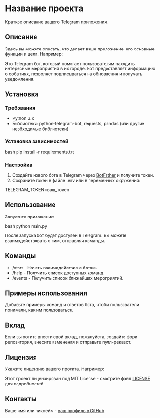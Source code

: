 # Название проекта

Краткое описание вашего Telegram приложения.

## Описание

Здесь вы можете описать, что делает ваше приложение, его основные функции и цели. Например:

Это Telegram бот, который помогает пользователям находить интересные мероприятия в их городе. Бот предоставляет информацию о событиях, позволяет подписываться на обновления и получать уведомления.

## Установка

### Требования

- Python 3.x
- Библиотеки: python-telegram-bot, requests, pandas (или другие необходимые библиотеки)

### Установка зависимостей

bash
pip install -r requirements.txt

### Настройка

1. Создайте нового бота в Telegram через [BotFather](https://t.me/botfather) и получите токен.
2. Сохраните токен в файле .env или в переменных окружения:


TELEGRAM_TOKEN=ваш_токен

## Использование

Запустите приложение:

bash
python main.py

После запуска бот будет доступен в Telegram. Вы можете взаимодействовать с ним, отправляя команды.

## Команды

- /start - Начать взаимодействие с ботом.
- /help - Получить список доступных команд.
- /events - Получить список ближайших мероприятий.

## Примеры использования

Добавьте примеры команд и ответов бота, чтобы пользователи понимали, как им пользоваться.

## Вклад

Если вы хотите внести свой вклад, пожалуйста, создайте форк репозитория, внесите изменения и отправьте пулл-реквест.

## Лицензия

Укажите лицензию вашего проекта. Например:

Этот проект лицензирован под MIT License - смотрите файл [LICENSE](LICENSE) для подробностей.

## Контакты

Ваше имя или никнейм - [ваш профиль в GitHub](https://github.com/ваш_профиль)